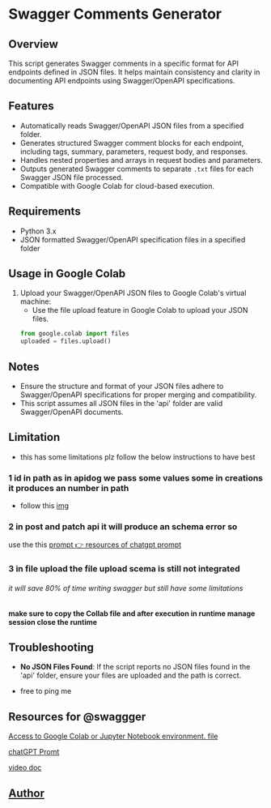 # Swagger Comments Generator

## Overview

This script generates Swagger comments in a specific format for API endpoints defined in JSON files. It helps maintain consistency and clarity in documenting API endpoints using Swagger/OpenAPI specifications.

## Features

- Automatically reads Swagger/OpenAPI JSON files from a specified folder.
- Generates structured Swagger comment blocks for each endpoint, including tags, summary, parameters, request body, and responses.
- Handles nested properties and arrays in request bodies and parameters.
- Outputs generated Swagger comments to separate `.txt` files for each Swagger JSON file processed.
- Compatible with Google Colab for cloud-based execution.

## Requirements

- Python 3.x
- JSON formatted Swagger/OpenAPI specification files in a specified folder

## Usage in Google Colab

1. Upload your Swagger/OpenAPI JSON files to Google Colab's virtual machine:
   - Use the file upload feature in Google Colab to upload your JSON files.
   ```python
   from google.colab import files
   uploaded = files.upload()

## Notes

- Ensure the structure and format of your JSON files adhere to Swagger/OpenAPI specifications for proper merging and compatibility.
- This script assumes all JSON files in the 'api' folder are valid Swagger/OpenAPI documents.


## Limitation 
- this has some limitations plz follow the below instructions to have best 
### 1 id in path as in apidog we pass some values some in creations it produces an number in path 
- follow this [img](https://photos.app.goo.gl/pesB5ErGTF6RnKdq7)

### 2 in post and patch api it will produce an schema error so 
use  the this [prompt 👉 resources of chatgpt prompt](https://chatgpt.com/share/f5cd3d07-4eaf-4446-9e96-4bc8c4a23248)

### 3  in file upload the file upload scema is still not integrated 
 ###### it will save 80% of time writing swagger but still have some limitations 
 #### make sure to copy the Collab file and after  execution in runtime manage session close the runtime 

## Troubleshooting

- **No JSON Files Found**: If the script reports no JSON files found in the 'api' folder, ensure your files are uploaded and the path is correct.

- free to ping me 
## Resources for @swaggger 

[Access to Google Colab or Jupyter Notebook environment. file](https://github.com/HirenOrdex/ets_doc/blob/main/_swagger_main.ipynb)


[chatGPT Promt](https://chatgpt.com/share/f5cd3d07-4eaf-4446-9e96-4bc8c4a23248)

[video doc](https://photos.app.goo.gl/K1QvQVNvRrWjK4cw7)


## [Author](https://hirenlalani.netlify.app/)
